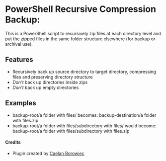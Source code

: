 # PowerShell Recursive Compression Backup:
This is a PowerShell script to recursively zip files at each directory level and put the zipped files in the same folder structure elsewhere (for backup or archival use).

## Features
- Recursively back up source directory to target directory, compressing files and preserving directory structure
- *Don't* back up directories inside zips
- *Don't* back up empty directories

## Examples
- backup-root/a folder with files/ becomes: backup-destination/a folder with files.zip
- backup-root/a folder with files/subdirectory with files/ would become: backup-root/a folder with files/subdirectory with files.zip

#### Credits
- Plugin created by [Caelan Borowiec](https://github.com/CaelanBorowiec)
